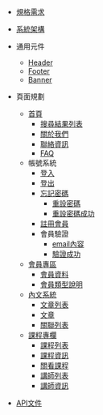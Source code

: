 * [規格需求](Pages/requirment.md)
* [系統架構](Pages/structure.md)

* 通用元件
  * [Header](Pages/components/header.md)
  * [Footer](Pages/components/footer.md)
  * [Banner](Pages/components/banner.md)

* 頁面規劃
  * [首頁](Pages/layout/homepage/default.md)
    * [搜尋結果列表](Pages/layout/homepage/searchresult.md)
    * [關於我們](Pages/layout/homepage/aboutus.md)
    * [聯絡資訊](Pages/layout/homepage/contactus.md)
    * [FAQ](Pages/layout/homepage/faq.md)
  * 帳號系統
    * [登入](Pages/layout/account/login.md)
    * [登出](Pages/layout/account/logout.md)
    * [忘記密碼](Pages/layout/account/forgetpw.md)
      * [重設密碼](Pages/layout/account/resetpw.md)
      * [重設密碼成功](Pages/layout/account/resetsuccess.md)
    * [註冊會員](Pages/layout/account/signup.md)
    * 會員驗證
      * [email內容](Pages/layout/account/vertifyemail.md)
      * [驗證成功](Pages/layout/account/vertifysuccess.md)
  * [會員專區](Pages/layout/mamber/mamberarea.md)
    * [會員資料](Pages/layout/mamber/mamberinfo.md)
    * [會員類型說明](Pages/layout/mamber/mambertype.md)
  * [內文系統](Pages/layout/content/article-system.md)
    * [文章列表](Pages/layout/content/article-list.md)
    * [文章](Pages/layout/content/article.md)
    * [關聯列表](Pages/layout/content/related-article.md)
  * [課程專欄](Pages/layout/course/course-system.md)
    * [課程列表](Pages/layout/course/course-list.md)
    * [課程資訊](Pages/layout/course/course-info.md)
    * [關看課程](Pages/layout/course/watch-course.md)
    * [講師列表](Pages/layout/course/mentor-list.md)
    * [講師資訊](Pages/layout/course/mentor-info.md)

* [API文件](Pages/api.md)